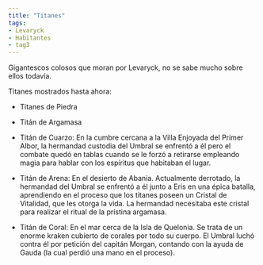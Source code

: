 ```yaml
---
title: "Titanes"
tags:
- Levaryck
- Habitantes
- tag3
---
```


Gigantescos colosos que moran por Levaryck, no se sabe mucho sobre ellos todavía.

Titanes mostrados hasta ahora:

- Titanes de Piedra

- Titán de Argamasa

- Titán de Cuarzo: En la cumbre cercana a la Villa Enjoyada del Primer Albor, la hermandad custodia del Umbral se enfrentó a él pero el combate quedó en tablas cuando se le forzó a retirarse empleando magia para hablar con los espíritus que habitaban el lugar.

- Titán de Arena: En el desierto de Abania. Actualmente derrotado, la hermandad del Umbral se enfrentó a él junto a Eris en una épica batalla, aprendiendo en el proceso que los titanes poseen un Cristal de Vitalidad, que les otorga la vida. La hermandad necesitaba este cristal para realizar el ritual de la prístina argamasa.

- Titán de Coral: En el mar cerca de la Isla de Quelonia. Se trata de un enorme kraken cubierto de corales por todo su cuerpo. El Umbral luchó contra él por petición del capitán Morgan, contando con la ayuda de Gauda (la cual perdió una mano en el proceso).